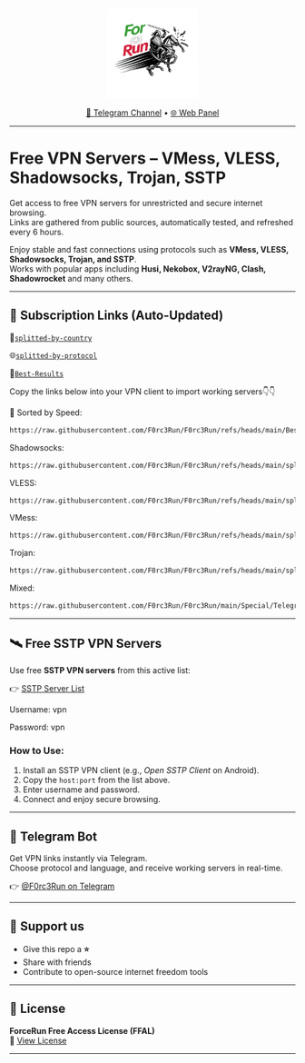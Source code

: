<!-- README.md for https://github.com/F0rc3Run -->

<p align="center">
  <img src="Logo/logo.png" alt="F0rc3Run Logo" width="160"/>
</p>
<p align="center">
  <a href="https://t.me/ForceRunVPN">📢 Telegram Channel</a> • <a href="https://f0rc3run.github.io/F0rc3Run-panel/">🌐 Web Panel</a>
</p>

---

# Free VPN Servers – VMess, VLESS, Shadowsocks, Trojan, SSTP

Get access to free VPN servers for unrestricted and secure internet browsing.  
Links are gathered from public sources, automatically tested, and refreshed every 6 hours.  

Enjoy stable and fast connections using protocols such as **VMess, VLESS, Shadowsocks, Trojan, and SSTP**.  
Works with popular apps including **Husi, Nekobox, V2rayNG, Clash, Shadowrocket** and many others.

---

## 🔑 Subscription Links (Auto-Updated)

🏁[`splitted-by-country`](https://github.com/F0rc3Run/F0rc3Run/tree/main/splitted-by-country)

🌐[`splitted-by-protocol`](https://github.com/F0rc3Run/F0rc3Run/tree/main/splitted-by-protocol)

💯[`Best-Results`](https://github.com/F0rc3Run/F0rc3Run/tree/main/Best-Results)

Copy the links below into your VPN client to import working servers👇👇

🚀 Sorted by Speed: 
```txt
https://raw.githubusercontent.com/F0rc3Run/F0rc3Run/refs/heads/main/Best-Results/fast_servers.txt
```
Shadowsocks: 
```txt
https://raw.githubusercontent.com/F0rc3Run/F0rc3Run/refs/heads/main/splitted-by-protocol/ss/ss.txt
```
VLESS: 
```txt
https://raw.githubusercontent.com/F0rc3Run/F0rc3Run/refs/heads/main/splitted-by-protocol/vless/vless_part1.txt
```
VMess: 
```txt
https://raw.githubusercontent.com/F0rc3Run/F0rc3Run/refs/heads/main/splitted-by-protocol/vmess/vmess.txt
```
Trojan: 
```txt
https://raw.githubusercontent.com/F0rc3Run/F0rc3Run/refs/heads/main/splitted-by-protocol/trojan/trojan_part1.txt
```
Mixed: 
```txt
https://raw.githubusercontent.com/F0rc3Run/F0rc3Run/main/Special/Telegram.txt
```
---

## 🛰️ Free SSTP VPN Servers

Use free **SSTP VPN servers** from this active list:

👉 [SSTP Server List](https://raw.githubusercontent.com/F0rc3Run/F0rc3Run/refs/heads/main/sstp-configs/sstp_with_country.txt)

Username: vpn 

Password: vpn

### How to Use:
1. Install an SSTP VPN client (e.g., *Open SSTP Client* on Android).  
2. Copy the `host:port` from the list above.  
3. Enter username and password.  
4. Connect and enjoy secure browsing.  

---

## 🤖 Telegram Bot

Get VPN links instantly via Telegram.  
Choose protocol and language, and receive working servers in real-time.  

👉 [@F0rc3Run on Telegram](https://t.me/F0rc3Runbot)

---

## 🤍 Support us

- Give this repo a **⭐️**  
- Share with friends  
- Contribute to open-source internet freedom tools  

---

## 📜 License

**ForceRun Free Access License (FFAL)**  
📄 [View License](https://raw.githubusercontent.com/F0rc3Run/F0rc3Run/refs/heads/main/LICENSE)

---
